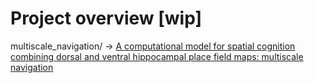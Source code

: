 


# Project overview [wip]

multiscale_navigation/ -> [A computational model for spatial cognition combining dorsal and ventral hippocampal place field maps: multiscale navigation](https://link.springer.com/article/10.1007/s00422-019-00812-x)

